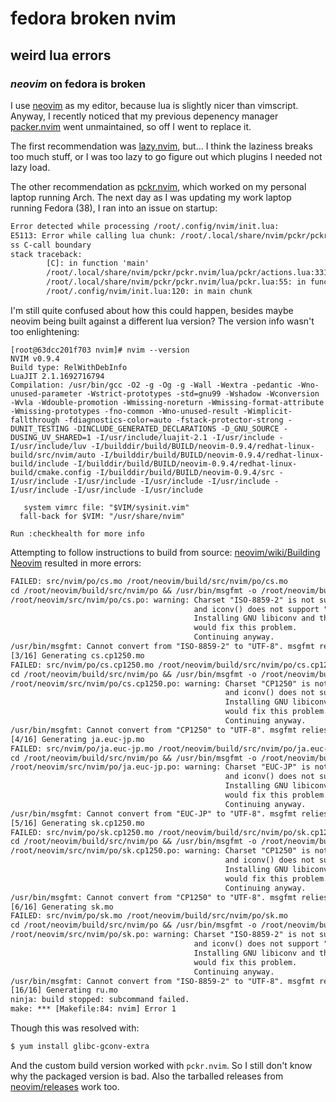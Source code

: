 # fedora broken nvim

## weird lua errors

### _neovim_ on fedora is broken

I use [neovim](https://neovim.io/) as my editor,
because lua is slightly nicer than vimscript.
Anyway, I recently noticed that my previous depenency manager
[packer.nvim](https://github.com/wbthomason/packer.nvim) went unmaintained,
so off I went to replace it.

The first recommendation was [lazy.nvim](https://github.com/folke/lazy.nvim),
but... I think the laziness breaks too much stuff,
or I was too lazy to go figure out which plugins I needed not lazy load.

The other recommendation as [pckr.nvim](https://github.com/lewis6991/pckr.nvim),
which worked on my personal laptop running Arch.
The next day as I was updating my work laptop running Fedora (38),
I ran into an issue on startup:

```txt
Error detected while processing /root/.config/nvim/init.lua:
E5113: Error while calling lua chunk: /root/.local/share/nvim/pckr/pckr.nvim/lua/pckr/actions.lua:331: attempt to yield acro
ss C-call boundary
stack traceback:
        [C]: in function 'main'
        /root/.local/share/nvim/pckr/pckr.nvim/lua/pckr/actions.lua:331: in function 'install'
        /root/.local/share/nvim/pckr/pckr.nvim/lua/pckr.lua:55: in function 'add'
        /root/.config/nvim/init.lua:120: in main chunk
```

I'm still quite confused about how this could happen,
besides maybe neovim being built against a different lua version?
The version info wasn't too enlightening:

```
[root@63dcc201f703 nvim]# nvim --version
NVIM v0.9.4
Build type: RelWithDebInfo
LuaJIT 2.1.1692716794
Compilation: /usr/bin/gcc -O2 -g -Og -g -Wall -Wextra -pedantic -Wno-unused-parameter -Wstrict-prototypes -std=gnu99 -Wshadow -Wconversion -Wvla -Wdouble-promotion -Wmissing-noreturn -Wmissing-format-attribute -Wmissing-prototypes -fno-common -Wno-unused-result -Wimplicit-fallthrough -fdiagnostics-color=auto -fstack-protector-strong -DUNIT_TESTING -DINCLUDE_GENERATED_DECLARATIONS -D_GNU_SOURCE -DUSING_UV_SHARED=1 -I/usr/include/luajit-2.1 -I/usr/include -I/usr/include/luv -I/builddir/build/BUILD/neovim-0.9.4/redhat-linux-build/src/nvim/auto -I/builddir/build/BUILD/neovim-0.9.4/redhat-linux-build/include -I/builddir/build/BUILD/neovim-0.9.4/redhat-linux-build/cmake.config -I/builddir/build/BUILD/neovim-0.9.4/src -I/usr/include -I/usr/include -I/usr/include -I/usr/include -I/usr/include -I/usr/include -I/usr/include

   system vimrc file: "$VIM/sysinit.vim"
  fall-back for $VIM: "/usr/share/nvim"

Run :checkhealth for more info
```

Attempting to follow instructions to build from source:
[neovim/wiki/Building Neovim](https://github.com/neovim/neovim/wiki/Building-Neovim)
resulted in more errors:

```txt
FAILED: src/nvim/po/cs.mo /root/neovim/build/src/nvim/po/cs.mo
cd /root/neovim/build/src/nvim/po && /usr/bin/msgfmt -o /root/neovim/build/src/nvim/po/cs.mo /root/neovim/src/nvim/po/cs.po
/root/neovim/src/nvim/po/cs.po: warning: Charset "ISO-8859-2" is not supported. msgfmt relies on iconv(),
                                         and iconv() does not support "ISO-8859-2".
                                         Installing GNU libiconv and then reinstalling GNU gettext
                                         would fix this problem.
                                         Continuing anyway.
/usr/bin/msgfmt: Cannot convert from "ISO-8859-2" to "UTF-8". msgfmt relies on iconv(), and iconv() does not support this conversion.
[3/16] Generating cs.cp1250.mo
FAILED: src/nvim/po/cs.cp1250.mo /root/neovim/build/src/nvim/po/cs.cp1250.mo
cd /root/neovim/build/src/nvim/po && /usr/bin/msgfmt -o /root/neovim/build/src/nvim/po/cs.cp1250.mo /root/neovim/src/nvim/po/cs.cp1250.po
/root/neovim/src/nvim/po/cs.cp1250.po: warning: Charset "CP1250" is not supported. msgfmt relies on iconv(),
                                                and iconv() does not support "CP1250".
                                                Installing GNU libiconv and then reinstalling GNU gettext
                                                would fix this problem.
                                                Continuing anyway.
/usr/bin/msgfmt: Cannot convert from "CP1250" to "UTF-8". msgfmt relies on iconv(), and iconv() does not support this conversion.
[4/16] Generating ja.euc-jp.mo
FAILED: src/nvim/po/ja.euc-jp.mo /root/neovim/build/src/nvim/po/ja.euc-jp.mo
cd /root/neovim/build/src/nvim/po && /usr/bin/msgfmt -o /root/neovim/build/src/nvim/po/ja.euc-jp.mo /root/neovim/src/nvim/po/ja.euc-jp.po
/root/neovim/src/nvim/po/ja.euc-jp.po: warning: Charset "EUC-JP" is not supported. msgfmt relies on iconv(),
                                                and iconv() does not support "EUC-JP".
                                                Installing GNU libiconv and then reinstalling GNU gettext
                                                would fix this problem.
                                                Continuing anyway.
/usr/bin/msgfmt: Cannot convert from "EUC-JP" to "UTF-8". msgfmt relies on iconv(), and iconv() does not support this conversion.
[5/16] Generating sk.cp1250.mo
FAILED: src/nvim/po/sk.cp1250.mo /root/neovim/build/src/nvim/po/sk.cp1250.mo
cd /root/neovim/build/src/nvim/po && /usr/bin/msgfmt -o /root/neovim/build/src/nvim/po/sk.cp1250.mo /root/neovim/src/nvim/po/sk.cp1250.po
/root/neovim/src/nvim/po/sk.cp1250.po: warning: Charset "CP1250" is not supported. msgfmt relies on iconv(),
                                                and iconv() does not support "CP1250".
                                                Installing GNU libiconv and then reinstalling GNU gettext
                                                would fix this problem.
                                                Continuing anyway.
/usr/bin/msgfmt: Cannot convert from "CP1250" to "UTF-8". msgfmt relies on iconv(), and iconv() does not support this conversion.
[6/16] Generating sk.mo
FAILED: src/nvim/po/sk.mo /root/neovim/build/src/nvim/po/sk.mo
cd /root/neovim/build/src/nvim/po && /usr/bin/msgfmt -o /root/neovim/build/src/nvim/po/sk.mo /root/neovim/src/nvim/po/sk.po
/root/neovim/src/nvim/po/sk.po: warning: Charset "ISO-8859-2" is not supported. msgfmt relies on iconv(),
                                         and iconv() does not support "ISO-8859-2".
                                         Installing GNU libiconv and then reinstalling GNU gettext
                                         would fix this problem.
                                         Continuing anyway.
/usr/bin/msgfmt: Cannot convert from "ISO-8859-2" to "UTF-8". msgfmt relies on iconv(), and iconv() does not support this conversion.
[16/16] Generating ru.mo
ninja: build stopped: subcommand failed.
make: *** [Makefile:84: nvim] Error 1
```

Though this was resolved with:

```sh
$ yum install glibc-gconv-extra
```

And the custom build version worked with `pckr.nvim`.
So I still don't know why the packaged version is bad.
Also the tarballed releases from [neovim/releases](https://github.com/neovim/neovim/releases)
work too.
